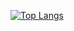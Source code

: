 [![Top Langs](https://github-readme-stats.vercel.app/api/top-langs/?username=bg-silv&layout=compact,?theme=shadow_red)](https://github.com/anuraghazra/github-readme-stats)
